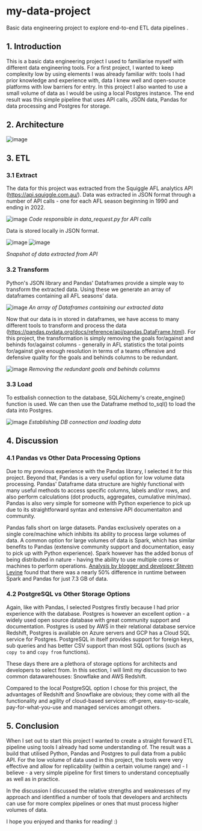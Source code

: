 # my-data-project
Basic data engineering project to explore end-to-end ETL data pipelines .

## 1. Introduction

This is a basic data engineering project I used to familiarise myself with different data engineering tools. For a first project, I wanted to keep complexity low by using elements I was already familiar with: tools I had prior knowledge and experience with, data I knew well and open-source platforms with low barriers for entry. In this project I also wanted to use a small volume of data as I would be using a local Postgres instance. The end result was this simple pipeline that uses API calls, JSON data, Pandas for data processing and Postgres for storage.

## 2. Architecture

![image](https://user-images.githubusercontent.com/49575091/214498912-5ebf2e9d-c889-4e84-b5b2-a09138e2cf68.png)

## 3. ETL

### 3.1 Extract

The data for this project was extracted from the Squiggle AFL analytics API (https://api.squiggle.com.au/). Data was extracted in JSON format through a number of API calls - one for each AFL season beginning in 1990 and ending in 2022.

![image](https://user-images.githubusercontent.com/49575091/215917031-0fd4ddb5-474a-4ff3-bd20-310858565c33.png)
*Code responsible in data_request.py for API calls*

Data is stored locally in JSON format.

![image](https://user-images.githubusercontent.com/49575091/215917352-a6dd6baf-9278-410e-b1cd-86fa09057ed8.png)
![image](https://user-images.githubusercontent.com/49575091/215917504-1b7f81ac-d6cf-4e54-8423-bd9cc35514e3.png)

*Snapshot of data extracted from API*

### 3.2 Transform

Python's JSON library and Pandas' Dataframes provide a simple way to transform the extracted data. Using these we generate an array of dataframes containing all AFL seasons' data.

![image](https://user-images.githubusercontent.com/49575091/215918977-cc2f4f03-1182-4e23-8b13-9cefb077f22d.png)
*An array of Dataframes containing our extracted data*

Now that our data is in stored in dataframes, we have access to many different tools to transform and process the data (https://pandas.pydata.org/docs/reference/api/pandas.DataFrame.html). For this project, the transformation is simply removing the goals for/against and behinds for/against columns - generally in AFL statistics the total points for/against give enough resolution in terms of a teams offensive and defensive quality for the goals and behinds columns to be redundant.

![image](https://user-images.githubusercontent.com/49575091/215919655-99434908-2c97-4b7b-b612-57cfff458eee.png)
*Removing the redundant goals and behinds columns*

### 3.3 Load

To estbalish connection to the database, SQLAlchemy's create_engine() function is used. We can then use the Dataframe method to_sql() to load the data into Postgres.

![image](https://user-images.githubusercontent.com/49575091/215920776-0ab4ef4f-2e37-4fdb-bf3a-5c1102227161.png)
*Establishing DB connection and loading data*

## 4. Discussion 
### 4.1 Pandas vs Other Data Processing Options

Due to my previous experience with the Pandas library, I selected it for this project. Beyond that, Pandas is a very useful option for low volume data processing. Pandas' Dataframe data structure are highly functional with many useful methods to access specific columns, labels and/or rows, and also perform calculations (dot products, aggregates, cumulative min/max). Pandas is also very simple for someone with Python experience to pick up due to its straightforward syntax and extensive API documentaiton and community.

Pandas falls short on large datasets. Pandas exclusively operates on a single core/machine which inhibits its ability to process large volumes of data. A common option for large volumes of data is Spark, which has similar benefits to Pandas (extensive community support and documentation, easy to pick up with Python experience). Spark however has the added bonus of being distributed in nature - having the ability to use multiple cores or machines to perform operations. [Analysis by blogger and developer Steven Levine](https://stevenlevine.dev/2022/01/pandas-on-spark-vs-plain-pandas/) found that there was a nearly 50% difference in runtime between Spark and Pandas for just 7.3 GB of data. 

### 4.2 PostgreSQL vs Other Storage Options

Again, like with Pandas, I selected Postgres firstly because I had prior experience with the database. Postgres is however an excellent option - a widely used open source database with great community support and documentation. Postgres is used by AWS in their relational database service Redshift, Postgres is available on Azure servers and GCP has a Cloud SQL service for Postgres. PostgreSQL in itself provides support for foreign keys, sub queries and has better CSV support than most SQL options (such as `copy to` and `copy from` functions).

These days there are a plethora of storage options for architects and developers to select from. In this section, I will limit my discussion to two common datawarehouses: Snowflake and AWS Redshift.

Compared to the local PostgreSQL option I chose for this project, the advantages of Redshift and Snowflake are obvious; they come with all the functionality and agility of cloud-based services: off-prem, easy-to-scale, pay-for-what-you-use and managed services amongst others.

## 5. Conclusion

When I set out to start this project I wanted to create a straight forward ETL pipeline using tools I already had some understanding of. The result was a build that utilised Python, Pandas and Postgres to pull data from a public API. For the low volume of data used in this project, the tools were very effective and allow for replicability (within a certain volume range) and - I believe - a very simple pipeline for first timers to understand conceptually as well as in practice. 

In the discussion I discussed the relative strengths and weaknesses of my approach and identified a number of tools that developers and architects can use for more complex pipelines or ones that must process higher volumes of data.


I hope you enjoyed and thanks for reading! :)
